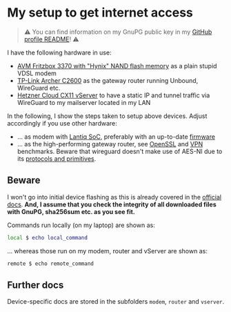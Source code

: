 # My setup to get internet access

> ️⚠️ You can find information on my GnuPG public key in my [GitHub profile README](https://github.com/duxsco/)! ⚠️

I have the following hardware in use:

  - [AVM Fritzbox 3370 with "Hynix" NAND flash memory](https://openwrt.org/toh/avm/fritz.box.wlan.3370) as a plain stupid VDSL modem
  - [TP-Link Archer C2600](https://openwrt.org/toh/tp-link/tp-link_archer_c2600_v1) as the gateway router running Unbound, WireGuard etc.
  - [Hetzner Cloud CX11 vServer](https://www.hetzner.com/de/cloud) to have a static IP and tunnel traffic via WireGuard to my mailserver located in my LAN

In the following, I show the steps taken to setup above devices. Adjust accordingly if you use other hardware:

  - ... as modem with [Lantiq SoC](https://openwrt.org/docs/techref/hardware/soc/soc.lantiq), preferably with an up-to-date [firmware](https://xdarklight.github.io/lantiq-xdsl-firmware-info/)
  - ... as the high-performing gateway router, see [OpenSSL](https://openwrt.org/docs/guide-user/perf_and_log/benchmark.openssl) and [VPN](https://openwrt.org/toh/views/toh_vpn_performance) benchmarks. Beware that wireguard doesn't make use of AES-NI due to its [protocols and primitives](https://www.wireguard.com/protocol/).

## Beware

I won't go into initial device flashing as this is already covered in the [official docs](https://openwrt.org/docs/start). **And, I assume that you check the integrity of all downloaded files with GnuPG, sha256sum etc. as you see fit.**

Commands run locally (on my laptop) are shown as:

```bash
local $ echo local_command
```

... whereas those run on my modem, router and vServer are shown as:

```bash
remote $ echo remote_command
```

## Further docs

Device-specific docs are stored in the subfolders `modem`, `router` and `vserver`.
